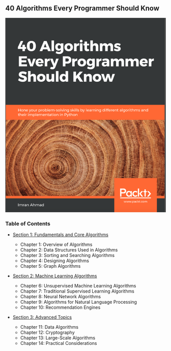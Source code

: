 ## 40 Algorithms Every Programmer Should Know

<img src="../imgs/40AlgorithmsEveryProgrammerShouldKnow.PNG" alt="40 Algoritmos" />

### Table of Contents

- [Section 1: Fundamentals and Core Algorithms](./Section_1_Fundamentals/README.md)

  - Chapter 1: Overview of Algorithms
  - Chapter 2: Data Structures Used in Algorithms
  - Chapter 3: Sorting and Searching Algorithms
  - Chapter 4: Designing Algorithms
  - Chapter 5: Graph Algorithms

- [Section 2: Machine Learning Algorithms](./Section_2_Machine_Learning/README.md)

  - Chapter 6: Unsupervised Machine Learning Algorithms
  - Chapter 7: Traditional Supervised Learning Algorithms
  - Chapter 8: Neural Network Algorithms
  - Chapter 9: Algorithms for Natural Language Processing
  - Chapter 10: Recommendation Engines

- [Section 3: Advanced Topics](./Section_3_Advanced_Topics/README.md)
  - Chapter 11: Data Algorithms
  - Chapter 12: Cryptography
  - Chapter 13: Large-Scale Algorithms
  - Chapter 14: Practical Considerations
